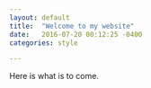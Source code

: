 ```yaml
---
layout: default
title:  "Welcome to my website"
date:   2016-07-20 00:12:25 -0400
categories: style

---
```

Here is what is to come.
